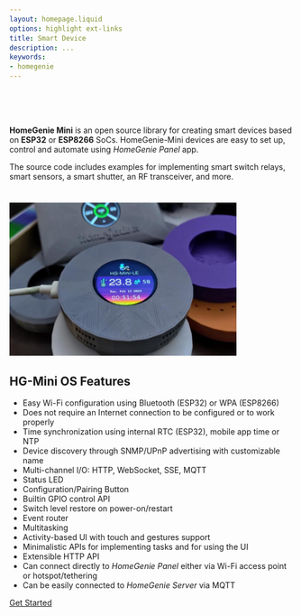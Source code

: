 ```yaml
---
layout: homepage.liquid
options: highlight ext-links
title: Smart Device
description: ...
keywords:
- homegenie
---
```


<!-- SPACER -->
<div style="margin-top: 48px">&nbsp;</div>

**HomeGenie Mini**
is an open source library for creating smart devices based on **ESP32** or **ESP8266** SoCs.
HomeGenie-Mini devices are easy to set up, control and automate using *HomeGenie Panel* app.

The source code includes examples for implementing smart switch relays, smart sensors, a smart
shutter, an RF transceiver, and more.


<div style="min-width: 400px;max-width: 100%;padding-top:24px;">
    <img src="../images/home/hg_mini_smart_device_01.jpg" width="420" style="max-width: 80%">
</div>


## HG-Mini OS Features

- Easy Wi-Fi configuration using Bluetooth (ESP32) or WPA (ESP8266)
- Does not require an Internet connection to be configured or to work properly
- Time synchronization using internal RTC (ESP32), mobile app time or NTP
- Device discovery through SNMP/UPnP advertising with customizable name
- Multi-channel I/O: HTTP, WebSocket, SSE, MQTT
- Status LED
- Configuration/Pairing Button
- Builtin GPIO control API
- Switch level restore on power-on/restart
- Event router
- Multitasking
- Activity-based UI with touch and gestures support
- Minimalistic APIs for implementing tasks and for using the UI
- Extensible HTTP API
- Can connect directly to *HomeGenie Panel* either via Wi-Fi access point or hotspot/tethering
- Can be easily connected to *HomeGenie Server* via MQTT




<div layout="column center-center">
  <a href="https://github.com/genielabs/homegenie-mini?tab=readme-ov-file#homegenie-mini-v12-esp32--esp8266" class="button-85">Get Started</a>
</div>
